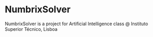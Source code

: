 # NumbrixSolver
NumbrixSolver is a project for Artificial Intelligence class @ Instituto Superior Técnico, Lisboa
